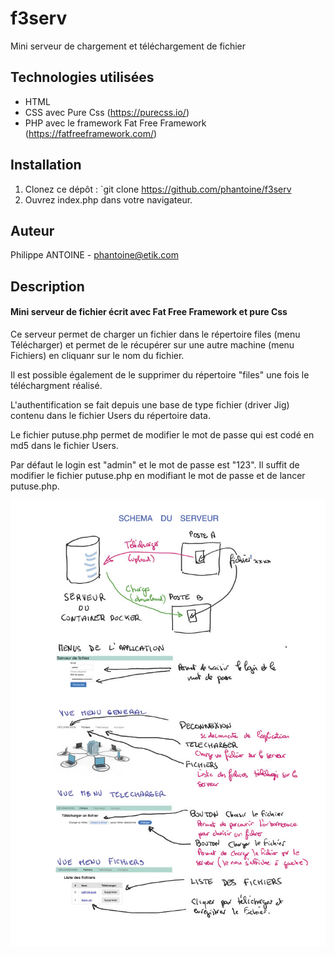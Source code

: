 # f3serv

Mini serveur de chargement et téléchargement de fichier

## Technologies utilisées

- HTML
- CSS avec Pure Css (https://purecss.io/)
- PHP avec le framework Fat Free Framework (https://fatfreeframework.com/)

## Installation

1. Clonez ce dépôt : `git clone https://github.com/phantoine/f3serv
2. Ouvrez index.php dans votre navigateur.

## Auteur

Philippe ANTOINE - phantoine@etik.com

## Description

#### Mini serveur de fichier écrit avec Fat Free Framework et pure Css

Ce serveur permet de charger un fichier dans le répertoire files (menu Télécharger) et permet de le récupérer sur une autre machine (menu Fichiers) en cliquanr sur le nom du fichier.

Il est possible également de le supprimer du répertoire "files" une fois le téléchargment réalisé.

L'authentification se fait depuis une base de type fichier (driver Jig) contenu dans le fichier Users du répertoire data.

Le fichier putuse.php permet de modifier le mot de passe qui est codé en md5 dans le fichier Users.

Par défaut le login est "admin" et le mot de passe est "123". Il suffit de modifier le fichier putuse.php en modifiant le mot de passe et de lancer putuse.php.

<img src="doc_serveur.jpg" alt="drawing" width="900"/>
